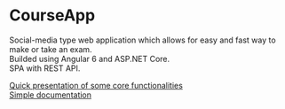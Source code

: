 
# CourseApp
Social-media type web application which allows for easy and fast way to make or take an exam.   
Builded using Angular 6 and ASP.NET Core.  
SPA with REST API.  

[Quick presentation of some core functionalities](https://youtu.be/gCflN5x4etM)  
[Simple documentation](https://github.com/KarolGrzesiak/CourseApp/blob/master/Documentation.pdf)
